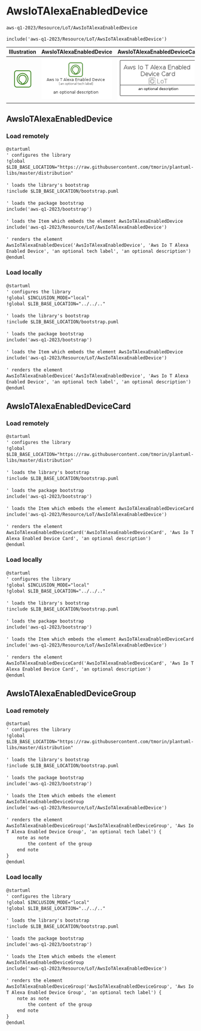 # AwsIoTAlexaEnabledDevice


```text
aws-q1-2023/Resource/LoT/AwsIoTAlexaEnabledDevice
```

```text
include('aws-q1-2023/Resource/LoT/AwsIoTAlexaEnabledDevice')
```



| Illustration | AwsIoTAlexaEnabledDevice | AwsIoTAlexaEnabledDeviceCard | AwsIoTAlexaEnabledDeviceGroup |
| :---: | :---: | :---: | :---: |
| ![illustration for Illustration](../../../aws-q1-2023/Resource/LoT/AwsIoTAlexaEnabledDevice.png) | ![illustration for AwsIoTAlexaEnabledDevice](../../../aws-q1-2023/Resource/LoT/AwsIoTAlexaEnabledDevice.Local.png) | ![illustration for AwsIoTAlexaEnabledDeviceCard](../../../aws-q1-2023/Resource/LoT/AwsIoTAlexaEnabledDeviceCard.Local.png) | ![illustration for AwsIoTAlexaEnabledDeviceGroup](../../../aws-q1-2023/Resource/LoT/AwsIoTAlexaEnabledDeviceGroup.Local.png) |




## AwsIoTAlexaEnabledDevice

### Load remotely
```plantuml
@startuml
' configures the library
!global $LIB_BASE_LOCATION="https://raw.githubusercontent.com/tmorin/plantuml-libs/master/distribution"

' loads the library's bootstrap
!include $LIB_BASE_LOCATION/bootstrap.puml

' loads the package bootstrap
include('aws-q1-2023/bootstrap')

' loads the Item which embeds the element AwsIoTAlexaEnabledDevice
include('aws-q1-2023/Resource/LoT/AwsIoTAlexaEnabledDevice')

' renders the element
AwsIoTAlexaEnabledDevice('AwsIoTAlexaEnabledDevice', 'Aws Io T Alexa Enabled Device', 'an optional tech label', 'an optional description')
@enduml
```

### Load locally
```plantuml
@startuml
' configures the library
!global $INCLUSION_MODE="local"
!global $LIB_BASE_LOCATION="../../.."

' loads the library's bootstrap
!include $LIB_BASE_LOCATION/bootstrap.puml

' loads the package bootstrap
include('aws-q1-2023/bootstrap')

' loads the Item which embeds the element AwsIoTAlexaEnabledDevice
include('aws-q1-2023/Resource/LoT/AwsIoTAlexaEnabledDevice')

' renders the element
AwsIoTAlexaEnabledDevice('AwsIoTAlexaEnabledDevice', 'Aws Io T Alexa Enabled Device', 'an optional tech label', 'an optional description')
@enduml
```

## AwsIoTAlexaEnabledDeviceCard

### Load remotely
```plantuml
@startuml
' configures the library
!global $LIB_BASE_LOCATION="https://raw.githubusercontent.com/tmorin/plantuml-libs/master/distribution"

' loads the library's bootstrap
!include $LIB_BASE_LOCATION/bootstrap.puml

' loads the package bootstrap
include('aws-q1-2023/bootstrap')

' loads the Item which embeds the element AwsIoTAlexaEnabledDeviceCard
include('aws-q1-2023/Resource/LoT/AwsIoTAlexaEnabledDevice')

' renders the element
AwsIoTAlexaEnabledDeviceCard('AwsIoTAlexaEnabledDeviceCard', 'Aws Io T Alexa Enabled Device Card', 'an optional description')
@enduml
```

### Load locally
```plantuml
@startuml
' configures the library
!global $INCLUSION_MODE="local"
!global $LIB_BASE_LOCATION="../../.."

' loads the library's bootstrap
!include $LIB_BASE_LOCATION/bootstrap.puml

' loads the package bootstrap
include('aws-q1-2023/bootstrap')

' loads the Item which embeds the element AwsIoTAlexaEnabledDeviceCard
include('aws-q1-2023/Resource/LoT/AwsIoTAlexaEnabledDevice')

' renders the element
AwsIoTAlexaEnabledDeviceCard('AwsIoTAlexaEnabledDeviceCard', 'Aws Io T Alexa Enabled Device Card', 'an optional description')
@enduml
```

## AwsIoTAlexaEnabledDeviceGroup

### Load remotely
```plantuml
@startuml
' configures the library
!global $LIB_BASE_LOCATION="https://raw.githubusercontent.com/tmorin/plantuml-libs/master/distribution"

' loads the library's bootstrap
!include $LIB_BASE_LOCATION/bootstrap.puml

' loads the package bootstrap
include('aws-q1-2023/bootstrap')

' loads the Item which embeds the element AwsIoTAlexaEnabledDeviceGroup
include('aws-q1-2023/Resource/LoT/AwsIoTAlexaEnabledDevice')

' renders the element
AwsIoTAlexaEnabledDeviceGroup('AwsIoTAlexaEnabledDeviceGroup', 'Aws Io T Alexa Enabled Device Group', 'an optional tech label') {
    note as note
        the content of the group
    end note
}
@enduml
```

### Load locally
```plantuml
@startuml
' configures the library
!global $INCLUSION_MODE="local"
!global $LIB_BASE_LOCATION="../../.."

' loads the library's bootstrap
!include $LIB_BASE_LOCATION/bootstrap.puml

' loads the package bootstrap
include('aws-q1-2023/bootstrap')

' loads the Item which embeds the element AwsIoTAlexaEnabledDeviceGroup
include('aws-q1-2023/Resource/LoT/AwsIoTAlexaEnabledDevice')

' renders the element
AwsIoTAlexaEnabledDeviceGroup('AwsIoTAlexaEnabledDeviceGroup', 'Aws Io T Alexa Enabled Device Group', 'an optional tech label') {
    note as note
        the content of the group
    end note
}
@enduml
```

